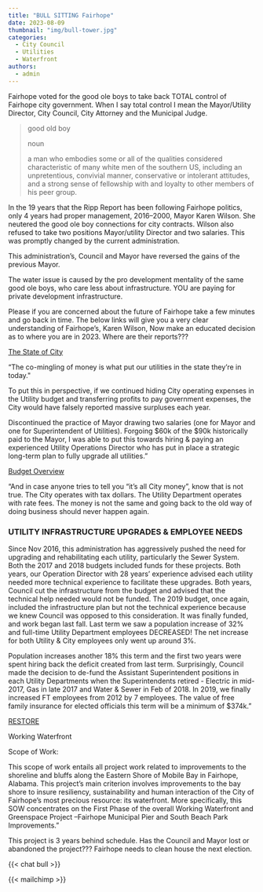 ```yaml
---
title: "BULL SITTING Fairhope"
date: 2023-08-09
thumbnail: "img/bull-tower.jpg"
categories: 
  - City Council
  - Utilities
  - Waterfront
authors: 
  - admin
---
```


Fairhope voted for the good ole boys to take back TOTAL control of Fairhope city government. When I say total control I mean the Mayor/Utility Director, City Council, City Attorney and the Municipal Judge.


>good old boy
>
>noun
>
>a man who embodies some or all of the qualities considered characteristic of many white men of the southern US, including an unpretentious, convivial manner, conservative or intolerant attitudes, and a strong sense of fellowship with and loyalty to other members of his peer group.


In the 19 years that the Ripp Report has been following Fairhope politics, only 4 years had proper management, 2016–2000, Mayor Karen Wilson. She neutered the good ole boy connections for city contracts. Wilson also refused to take two positions Mayor/utility Director and two salaries. This was promptly changed by the current administration.


This administration’s, Council and Mayor have reversed the gains of the previous Mayor.


The water issue is caused by the pro development mentality of the same good ole boys, who care less about infrastructure. YOU are paying for private development infrastructure.


Please if you are concerned about the future of Fairhope take a few minutes and go back in time. The below links will give you a very clear understanding of Fairhope’s, Karen Wilson, Now make an educated decision as to where you are in 2023. Where are their reports???

<a href=https://rippreport.com/p/state-of-the-city.pdf>The State of City</a>

“The co-mingling of money is what put our utilities in the state they’re in today."


To put this in perspective, if we continued hiding City operating expenses in the Utility budget and transferring profits to pay government expenses, the City would have falsely reported massive surpluses each year.

Discontinued the practice of Mayor drawing two salaries (one for Mayor and one for Superintendent of Utilities). Forgoing $60k of the $90k historically paid to the Mayor, I was able to put this towards hiring & paying an experienced Utility Operations Director who has put in
place a strategic long-term plan to fully upgrade all utilities.”


<a href=https://rippreport.com/p/budget.pdf>Budget Overview</a>

“And in case anyone tries to tell you “it’s all City money”, know that is not true.  The City operates with tax dollars. The Utility Department operates with rate fees.  The money is not
the same and going back to the old way of doing business should never happen again.


### UTILITY INFRASTRUCTURE UPGRADES &amp; EMPLOYEE NEEDS

Since Nov 2016, this administration has aggressively pushed the need for upgrading and rehabilitating each utility, particularly the Sewer System. Both the 2017 and 2018 budgets
included funds for these projects. Both years, our Operation Director with 28 years’ experience advised each utility needed more technical experience to facilitate these upgrades. Both years, Council cut the infrastructure from the budget and advised that the technical help needed would not be funded. The 2019 budget, once again, included the
infrastructure plan but not the technical experience because we knew Council was opposed to this consideration. It was finally funded, and work began last fall. Last term we saw a population increase of 32% and full-time Utility Department employees
DECREASED! The net increase for both Utility &amp; City employees only went up around 3%.

Population increases another 18% this term and the first two years were spent hiring back the deficit created from last term. Surprisingly, Council made the decision to de-fund the
Assistant Superintendent positions in each Utility Departments when the Superintendents retired - Electric in mid-2017, Gas in late 2017 and Water &amp; Sewer in Feb of 2018. In 2019, we finally increased FT employees from 2012 by 7 employees.
The value of free family insurance for elected officials this term will be a minimum of $374k.”

<a href=https://rippreport.com/p/restore.pdf>RESTORE</a>

Working Waterfront

Scope of Work:

This scope of work entails all project work related to improvements to the shoreline and bluffs along the Eastern Shore of Mobile Bay in Fairhope, Alabama. This project’s main criterion involves improvements
to the bay shore to insure resiliency, sustainability and human interaction of the City of Fairhope’s most precious resource: its waterfront. More specifically, this SOW concentrates on the First Phase of the overall Working Waterfront and Greenspace Project –Fairhope Municipal Pier and South Beach Park Improvements.”

This project is 3 years behind schedule. Has the Council and Mayor lost or abandoned the project??? Fairhope needs to clean house the next election.

{{< chat bull >}}

{{< mailchimp >}}
